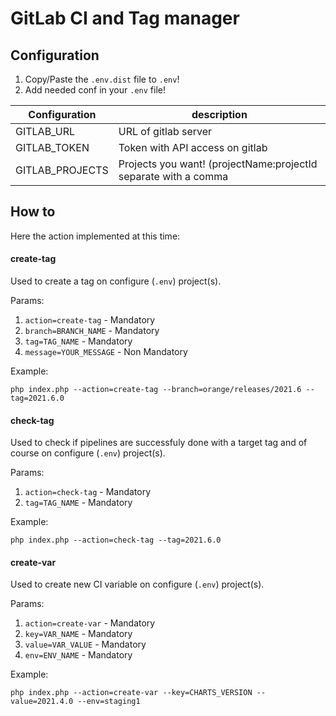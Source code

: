 # GitLab CI and Tag manager

Configuration
-----
1. Copy/Paste the ```.env.dist``` file to ```.env```!
2. Add needed conf in your ```.env``` file!


| Configuration       | description
| ------------------- | ------------------------------------------------------------------ 
| GITLAB_URL          | URL of gitlab server                                                            
| GITLAB_TOKEN        | Token with API access on gitlab
| GITLAB_PROJECTS     | Projects you want! (projectName:projectId separate with a comma 

How to
-----
Here the action implemented at this time:

#### create-tag
Used to create a tag on configure (```.env```) project(s).

Params: 
1. ```action=create-tag``` - Mandatory
2. ```branch=BRANCH_NAME``` - Mandatory
3. ```tag=TAG_NAME``` - Mandatory
4. ```message=YOUR_MESSAGE``` - Non Mandatory

Example:
```
php index.php --action=create-tag --branch=orange/releases/2021.6 --tag=2021.6.0
```

#### check-tag
Used to check if pipelines are successfuly done with a target tag and of course on configure (```.env```) project(s).

Params:
1. ```action=check-tag``` - Mandatory
2. ```tag=TAG_NAME``` - Mandatory

Example:
```
php index.php --action=check-tag --tag=2021.6.0
```

#### create-var
Used to create new CI variable on configure (```.env```) project(s).

Params:
1. ```action=create-var``` - Mandatory
2. ```key=VAR_NAME``` - Mandatory
3. ```value=VAR_VALUE``` - Mandatory
4. ```env=ENV_NAME``` - Mandatory

Example:
```
php index.php --action=create-var --key=CHARTS_VERSION --value=2021.4.0 --env=staging1
```
